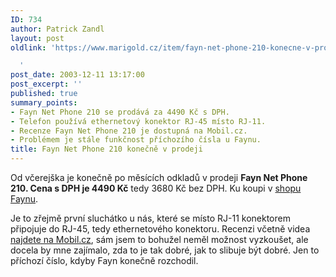```yaml
---
ID: 734
author: Patrick Zandl
layout: post
oldlink: 'https://www.marigold.cz/item/fayn-net-phone-210-konecne-v-prodeji

  '
post_date: 2003-12-11 13:17:00
post_excerpt: ''
published: true
summary_points:
- Fayn Net Phone 210 se prodává za 4490 Kč s DPH.
- Telefon používá ethernetový konektor RJ-45 místo RJ-11.
- Recenze Fayn Net Phone 210 je dostupná na Mobil.cz.
- Problémem je stále funkčnost příchozího čísla u Faynu.
title: Fayn Net Phone 210 konečně v prodeji
---
```


<p>
Od včerejška je konečně po měsících odkladů v prodeji <STRONG>Fayn Net Phone 210. Cena s DPH je 4490 Kč</STRONG> tedy 3680 Kč bez DPH. Ku koupi v <A href="http://www.fayn.cz/?p=eshop" target=_blank>shopu Faynu</A>.</p>

<p>
Je to zřejmě první sluchátko u nás, které se místo RJ-11 konektorem připojuje do RJ-45, tedy ethernetového konektoru. Recenzi včetně videa <A href="http://mobil.idnes.cz/fixni_spojeni/VoIP/faynnetphone031209.html" target=_blank>najdete na Mobil.cz</A>, sám jsem to bohužel neměl možnost vyzkoušet, ale docela by mne zajímalo, zda to je tak dobré, jak to slibuje být dobré. Jen to příchozí číslo, kdyby Fayn konečně rozchodil.</p>